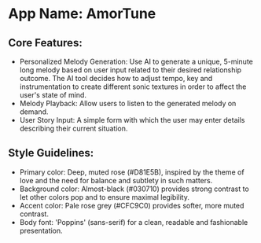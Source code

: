# **App Name**: AmorTune

## Core Features:

- Personalized Melody Generation: Use AI to generate a unique, 5-minute long melody based on user input related to their desired relationship outcome. The AI tool decides how to adjust tempo, key and instrumentation to create different sonic textures in order to affect the user's state of mind.
- Melody Playback: Allow users to listen to the generated melody on demand.
- User Story Input: A simple form with which the user may enter details describing their current situation.

## Style Guidelines:

- Primary color: Deep, muted rose (#D81E5B), inspired by the theme of love and the need for balance and subtlety in such matters.
- Background color: Almost-black (#030710) provides strong contrast to let other colors pop and to ensure maximal legibility.
- Accent color: Pale rose grey (#CFC9C0) provides softer, more muted contrast.
- Body font: 'Poppins' (sans-serif) for a clean, readable and fashionable presentation.
